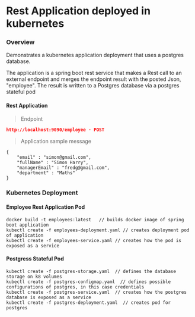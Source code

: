 # Rest Application deployed in kubernetes
### Overview
Demonstrates a kubernetes application deployment that uses a postgres database.

The application is a spring boot rest service that makes a Rest call to an external endpoint and merges the endpoint
result with the posted Json, "employee".
The result is written to a Postgres database via a postgres stateful pod

#### Rest Application 
>Endpoint
```json
http://localhost:9090/employee - POST
```
>Application sample message 
```json5
{
	"email" : "simon@gmail.com",
	"fullName" : "Simon Harry",
	"managerEmail" : "fredg@gmail.com",
	"department" : "Maths"
}
```

### Kubernetes Deployment
#### Employee Rest Application Pod
```shell script
docker build -t employees:latest   // builds docker image of spring boot application
kubectl create -f employees-deployment.yaml // creates deployment pod of application 
kubectl create -f employees-service.yaml // creates how the pod is exposed as a service
```
#### Postgress Stateful Pod
```shell script
kubectl create -f postgres-storage.yaml  // defines the database storage on k8 volumes
kubectl create -f postgres-configmap.yaml  // defines possible configurations of postgres, in this case credentials
kubectl create -f postgres-service.yaml  // creates how the postgres database is exposed as a service
kubectl create -f postgres-deployment.yaml  // creates pod for postgres
````
